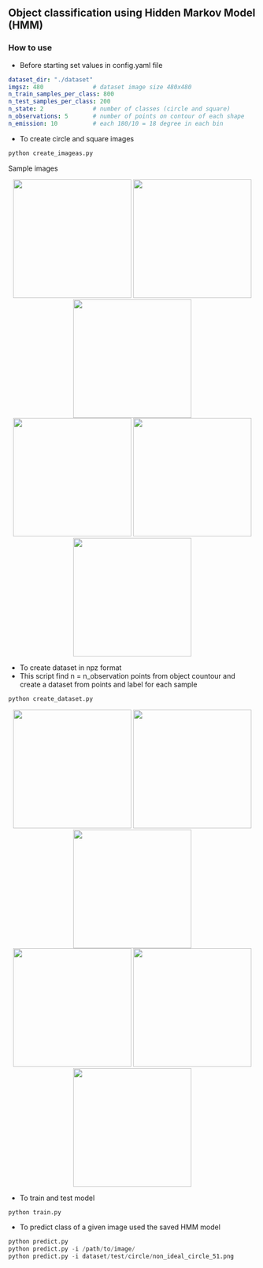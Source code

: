 ## Object classification using Hidden Markov Model (HMM)

### How to use
- Before starting set values in config.yaml file
```yaml
dataset_dir: "./dataset"
imgsz: 480              # dataset image size 480x480
n_train_samples_per_class: 800
n_test_samples_per_class: 200
n_state: 2              # number of classes (circle and square)
n_observations: 5       # number of points on contour of each shape
n_emission: 10          # each 180/10 = 18 degree in each bin
```

- To create circle and square images 
```python
python create_imageas.py
```

Sample images
<div align="center">
  <kbd style="width: 2px"><img src="./data/non_ideal_circle_0.png" height="240"></kbd>
  <kbd style="width: 2px"><img src="./data/non_ideal_circle_1.png" height="240"></kbd>
  <kbd style="width: 2px"><img src="./data/non_ideal_circle_2.png" height="240"></kbd>
</div>

<div align="center">
  <kbd style="width: 2px"><img src="./data/non_ideal_square_0.png" height="240"></kbd>
  <kbd style="width: 2px"><img src="./data/non_ideal_square_1.png" height="240"></kbd>
  <kbd style="width: 2px"><img src="./data/non_ideal_square_2.png" height="240"></kbd>

</div>

- To create dataset in npz format
- This script find n = n_observation points from object countour and create a dataset from points and label for each sample
```python
python create_dataset.py
```

<div align="center">
  <kbd style="width: 2px"><img src="./data/c0.png" height="240"></kbd>
  <kbd style="width: 2px"><img src="./data/c1.png" height="240"></kbd>
  <kbd style="width: 2px"><img src="./data/c2.png" height="240"></kbd>
</div>

<div align="center">
  <kbd style="width: 2px"><img src="./data/s0.png" height="240"></kbd>
  <kbd style="width: 2px"><img src="./data/s1.png" height="240"></kbd>
  <kbd style="width: 2px"><img src="./data/s2.png" height="240"></kbd>
</div>


- To train and test model
```python
python train.py
```


- To predict class of a given image used the saved HMM model
```python
python predict.py
python predict.py -i /path/to/image/
python predict.py -i dataset/test/circle/non_ideal_circle_51.png
```
